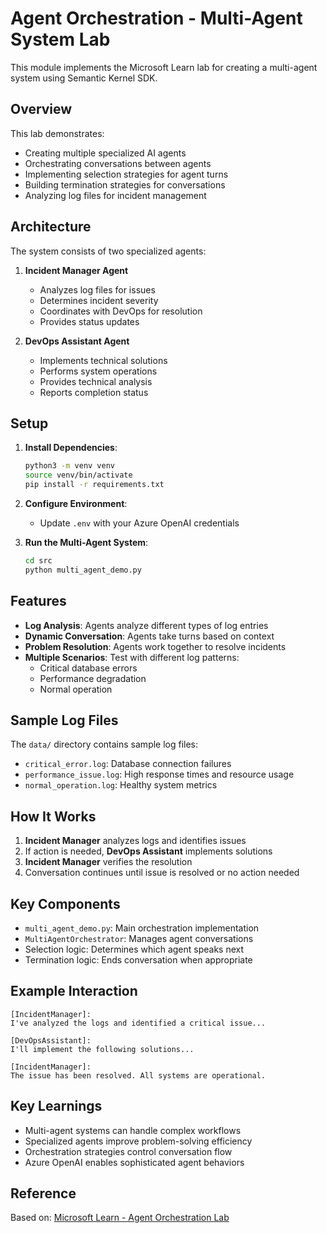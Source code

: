 # Agent Orchestration - Multi-Agent System Lab

This module implements the Microsoft Learn lab for creating a multi-agent system using Semantic Kernel SDK.

## Overview

This lab demonstrates:
- Creating multiple specialized AI agents
- Orchestrating conversations between agents
- Implementing selection strategies for agent turns
- Building termination strategies for conversations
- Analyzing log files for incident management

## Architecture

The system consists of two specialized agents:

1. **Incident Manager Agent**
   - Analyzes log files for issues
   - Determines incident severity
   - Coordinates with DevOps for resolution
   - Provides status updates

2. **DevOps Assistant Agent**
   - Implements technical solutions
   - Performs system operations
   - Provides technical analysis
   - Reports completion status

## Setup

1. **Install Dependencies**:
   ```bash
   python3 -m venv venv
   source venv/bin/activate
   pip install -r requirements.txt
   ```

2. **Configure Environment**:
   - Update `.env` with your Azure OpenAI credentials

3. **Run the Multi-Agent System**:
   ```bash
   cd src
   python multi_agent_demo.py
   ```

## Features

- **Log Analysis**: Agents analyze different types of log entries
- **Dynamic Conversation**: Agents take turns based on context
- **Problem Resolution**: Agents work together to resolve incidents
- **Multiple Scenarios**: Test with different log patterns:
  - Critical database errors
  - Performance degradation
  - Normal operation

## Sample Log Files

The `data/` directory contains sample log files:
- `critical_error.log`: Database connection failures
- `performance_issue.log`: High response times and resource usage
- `normal_operation.log`: Healthy system metrics

## How It Works

1. **Incident Manager** analyzes logs and identifies issues
2. If action is needed, **DevOps Assistant** implements solutions
3. **Incident Manager** verifies the resolution
4. Conversation continues until issue is resolved or no action needed

## Key Components

- `multi_agent_demo.py`: Main orchestration implementation
- `MultiAgentOrchestrator`: Manages agent conversations
- Selection logic: Determines which agent speaks next
- Termination logic: Ends conversation when appropriate

## Example Interaction

```
[IncidentManager]:
I've analyzed the logs and identified a critical issue...

[DevOpsAssistant]:
I'll implement the following solutions...

[IncidentManager]:
The issue has been resolved. All systems are operational.
```

## Key Learnings

- Multi-agent systems can handle complex workflows
- Specialized agents improve problem-solving efficiency
- Orchestration strategies control conversation flow
- Azure OpenAI enables sophisticated agent behaviors

## Reference

Based on: [Microsoft Learn - Agent Orchestration Lab](https://microsoftlearning.github.io/mslearn-ai-agents/Instructions/05-agent-orchestration.html)